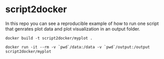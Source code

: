 # script2docker

In this repo you can see a reproducible example of how to run one script that genrates plot data and plot visualization in an output folder.

```
docker build -t script2docker/myplot .
```

```
docker run -it --rm -v `pwd`/data:/data -v `pwd`/output:/output script2docker/myplot
```
